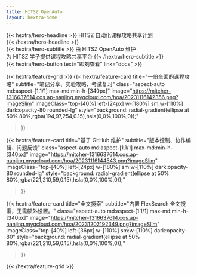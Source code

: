 ```yaml
---
title: HITSZ OpenAuto
layout: hextra-home
---
```


<div class="mt-6 mb-6">
{{< hextra/hero-headline >}}
  HITSZ 自动化课程攻略共享计划&nbsp;<br class="sm:block hidden" />
{{< /hextra/hero-headline >}}
</div>

<div class="mb-12">
{{< hextra/hero-subtitle >}}
  由 HITSZ OpenAuto 维护&nbsp;<br class="sm:block hidden" />为 HITSZ 学子提供课程攻略共享平台
{{< /hextra/hero-subtitle >}}
</div>

<div class="mb-6">
  {{< hextra/hero-button text="即刻查看" link="docs" >}}
</div>

<div class="mt-6"></div>

{{< hextra/feature-grid >}}
  {{< hextra/feature-card
    title="一份全面的课程攻略"
    subtitle="笔记分享、实验攻略、考试复习"
    class="aspect-auto md:aspect-[1.1/1] max-md:min-h-[340px]"
    image="https://mitcher-1316637614.cos.ap-nanjing.myqcloud.com/hoa/20231116142356.png?imageSlim"
    imageClass="top-[40%] left-[24px] w-[180%] sm:w-[110%] dark:opacity-80 rounded-lg"
    style="background: radial-gradient(ellipse at 50% 80%,rgba(194,97,254,0.15),hsla(0,0%,100%,0));"
  >}}

  {{< hextra/feature-card
    title="基于 GitHub 维护"
    subtitle="版本控制、协作编辑、问题反馈"
    class="aspect-auto md:aspect-[1.1/1] max-md:min-h-[340px]"
    image="https://mitcher-1316637614.cos.ap-nanjing.myqcloud.com/hoa/20231116144543.png?imageSlim"
    imageClass="top-[40%] left-[24px] w-[180%] sm:w-[110%] dark:opacity-80 rounded-lg"
    style="background: radial-gradient(ellipse at 50% 80%,rgba(221,210,59,0.15),hsla(0,0%,100%,0));"
  >}}

  {{< hextra/feature-card
    title="全文搜索"
    subtitle="内置 FlexSearch 全文搜索，无需额外设置。"
    class="aspect-auto md:aspect-[1.1/1] max-md:min-h-[340px]"
    image="https://mitcher-1316637614.cos.ap-nanjing.myqcloud.com/hoa/20231202192349.png?imageSlim"
    imageClass="top-[40%] left-[36px] w-[110%] sm:w-[110%] dark:opacity-80"
    style="background: radial-gradient(ellipse at 50% 80%,rgba(221,210,59,0.15),hsla(0,0%,100%,0));"
  >}}
  
{{< /hextra/feature-grid >}}

